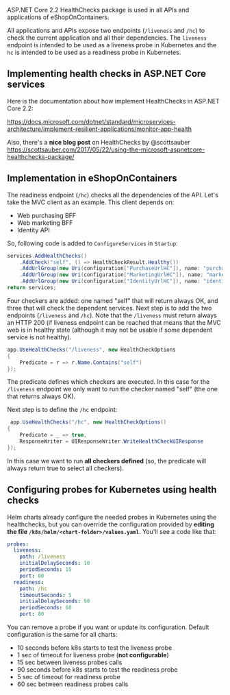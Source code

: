 ASP.NET Core 2.2 HealthChecks package is used in all APIs and applications of eShopOnContainers.

All applications and APIs expose two endpoints (`/liveness` and `/hc`) to check the current application and all their dependencies. The `liveness` endpoint is intended to be used as a liveness probe in Kubernetes and the `hc` is intended to be used as a readiness probe in Kubernetes.

## Implementing health checks in ASP.NET Core services

Here is the documentation about how implement HealthChecks in ASP.NET Core 2.2:

https://docs.microsoft.com/dotnet/standard/microservices-architecture/implement-resilient-applications/monitor-app-health 

Also, there's a **nice blog post** on HealthChecks by @scottsauber
https://scottsauber.com/2017/05/22/using-the-microsoft-aspnetcore-healthchecks-package/ 

## Implementation in eShopOnContainers

The readiness endpoint (`/hc`) checks all the dependencies of the API. Let's take the MVC client as an example. This client depends on:

* Web purchasing BFF
* Web marketing BFF
* Identity API

So, following code is added to `ConfigureServices` in `Startup`:

```cs
services.AddHealthChecks()
    .AddCheck("self", () => HealthCheckResult.Healthy())
    .AddUrlGroup(new Uri(configuration["PurchaseUrlHC"]), name: "purchaseapigw-check", tags: new string[] { "purchaseapigw" })
    .AddUrlGroup(new Uri(configuration["MarketingUrlHC"]), name: "marketingapigw-check", tags: new string[] { "marketingapigw" })
    .AddUrlGroup(new Uri(configuration["IdentityUrlHC"]), name: "identityapi-check", tags: new string[] { "identityapi" });                
return services;
```

Four checkers are added: one named "self" that will return always OK, and three that will check the dependent services. Next step is to add the two endpoints (`/liveness` and `/hc`). Note that the `/liveness` must return always an HTTP 200 (if liveness endpoint can be reached that means that the MVC web is in healthy state (although it may not be usable if some dependent service is not healthy).

```cs
app.UseHealthChecks("/liveness", new HealthCheckOptions
{
    Predicate = r => r.Name.Contains("self")
});
```

The predicate defines which checkers are executed. In this case for the `/liveness` endpoint we only want to run the checker named "self" (the one that returns always OK).

Next step is to define the `/hc` endpoint:

```cs
 app.UseHealthChecks("/hc", new HealthCheckOptions()
{
    Predicate = _ => true,
    ResponseWriter = UIResponseWriter.WriteHealthCheckUIResponse
});
```

In this case we want to run **all checkers defined** (so, the predicate will always return true to select all checkers).

## Configuring probes for Kubernetes using health checks

Helm charts already configure the needed probes in Kubernetes using the healthchecks, but you can override the configuration provided by **editing the file `/k8s/helm/<chart-folder>/values.yaml`**. You'll see a code like that:

```yaml
probes:
  liveness:
    path: /liveness
    initialDelaySeconds: 10
    periodSeconds: 15
    port: 80
  readiness:
    path: /hc
    timeoutSeconds: 5
    initialDelaySeconds: 90
    periodSeconds: 60
    port: 80
```

You can remove a probe if you want or update its configuration. Default configuration is the same for all charts:

* 10 seconds before k8s starts to test the liveness probe
* 1 sec of timeout for liveness probe (**not configurable**)
* 15 sec between liveness probes calls
* 90 seconds before k8s starts to test the readiness probe
* 5 sec of timeout for readiness probe
* 60 sec between readiness probes calls
